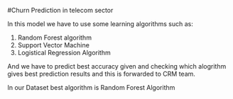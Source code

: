 #Churn Prediction in telecom sector

In this model we have to use some learning algorithms such as:
1. Random Forest algorithm
2. Support Vector Machine
3. Logistical Regression Algorithm

And we have to predict best accuracy given and checking which alogrithm gives best prediction results and this is forwarded to CRM team.

In our Dataset best algorithm is Random Forest Algorithm